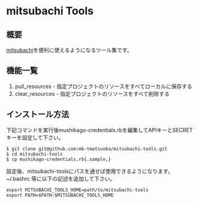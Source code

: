 mitsubachi Tools
================

概要
----

[mitsubachi](http://www.mushikago.org/mitsubachi/)を便利に使えるようになるツール集です。

機能一覧
--------

1. pull\_resources - 指定プロジェクトのリソースをすべてローカルに保存する
2. clear\_resources - 指定プロジェクトのリソースをすべて削除する

インストール方法
----------------

下記コマンドを実行後mushikago-credentials.rbを編集してAPIキーとSECRETキーを設定して下さい。

    $ git clone git@github.com:mb-tmatsuoka/mitsubachi-tools.git
    $ cd mitsubachi-tools
    $ cp mushikago-credentials.rb{.sample,}

設定後、mitsubachi-toolsにパスを通せば使用できるようになります。
~/.bashrc 等に以下の記述を追加して下さい。

    export MITSUBACHI_TOOLS_HOME=path/to/mitsubachi-tools
    export PATH=$PATH:$MITSUBACHI_TOOLS_HOME


